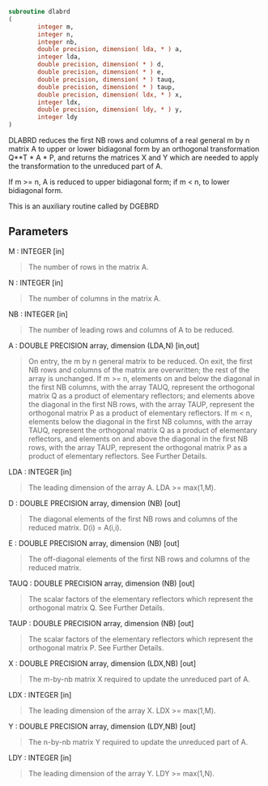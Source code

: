 ```fortran
subroutine dlabrd
(
        integer m,
        integer n,
        integer nb,
        double precision, dimension( lda, * ) a,
        integer lda,
        double precision, dimension( * ) d,
        double precision, dimension( * ) e,
        double precision, dimension( * ) tauq,
        double precision, dimension( * ) taup,
        double precision, dimension( ldx, * ) x,
        integer ldx,
        double precision, dimension( ldy, * ) y,
        integer ldy
)
```

DLABRD reduces the first NB rows and columns of a real general
m by n matrix A to upper or lower bidiagonal form by an orthogonal
transformation Q**T * A * P, and returns the matrices X and Y which
are needed to apply the transformation to the unreduced part of A.

If m >= n, A is reduced to upper bidiagonal form; if m < n, to lower
bidiagonal form.

This is an auxiliary routine called by DGEBRD

## Parameters
M : INTEGER [in]
> The number of rows in the matrix A.

N : INTEGER [in]
> The number of columns in the matrix A.

NB : INTEGER [in]
> The number of leading rows and columns of A to be reduced.

A : DOUBLE PRECISION array, dimension (LDA,N) [in,out]
> On entry, the m by n general matrix to be reduced.
> On exit, the first NB rows and columns of the matrix are
> overwritten; the rest of the array is unchanged.
> If m >= n, elements on and below the diagonal in the first NB
> columns, with the array TAUQ, represent the orthogonal
> matrix Q as a product of elementary reflectors; and
> elements above the diagonal in the first NB rows, with the
> array TAUP, represent the orthogonal matrix P as a product
> of elementary reflectors.
> If m < n, elements below the diagonal in the first NB
> columns, with the array TAUQ, represent the orthogonal
> matrix Q as a product of elementary reflectors, and
> elements on and above the diagonal in the first NB rows,
> with the array TAUP, represent the orthogonal matrix P as
> a product of elementary reflectors.
> See Further Details.

LDA : INTEGER [in]
> The leading dimension of the array A.  LDA >= max(1,M).

D : DOUBLE PRECISION array, dimension (NB) [out]
> The diagonal elements of the first NB rows and columns of
> the reduced matrix.  D(i) = A(i,i).

E : DOUBLE PRECISION array, dimension (NB) [out]
> The off-diagonal elements of the first NB rows and columns of
> the reduced matrix.

TAUQ : DOUBLE PRECISION array, dimension (NB) [out]
> The scalar factors of the elementary reflectors which
> represent the orthogonal matrix Q. See Further Details.

TAUP : DOUBLE PRECISION array, dimension (NB) [out]
> The scalar factors of the elementary reflectors which
> represent the orthogonal matrix P. See Further Details.

X : DOUBLE PRECISION array, dimension (LDX,NB) [out]
> The m-by-nb matrix X required to update the unreduced part
> of A.

LDX : INTEGER [in]
> The leading dimension of the array X. LDX >= max(1,M).

Y : DOUBLE PRECISION array, dimension (LDY,NB) [out]
> The n-by-nb matrix Y required to update the unreduced part
> of A.

LDY : INTEGER [in]
> The leading dimension of the array Y. LDY >= max(1,N).
